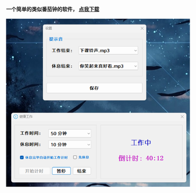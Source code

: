 **一个简单的类似番茄钟的软件， [点我下载](https://gitee.com/easecat_gitee/Timer/releases/tag/Timer_v1.1)**<br/><br/>
![输入图片说明](images/image.png)